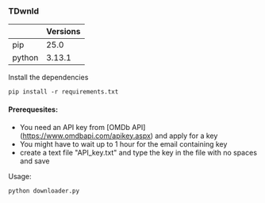 ### TDwnld

|        |Versions|
|--------|--------|
| pip    | 25.0   |
| python | 3.13.1 |

Install the dependencies
```
pip install -r requirements.txt
```

#### Prerequesites:
+ You need an API key from [OMDb API] (https://www.omdbapi.com/apikey.aspx) and apply for a key
+ You might have to wait up to 1 hour for the email containing key
+ create a text file "API_key.txt" and type the key in the file with no spaces and save

Usage:
```
python downloader.py
```